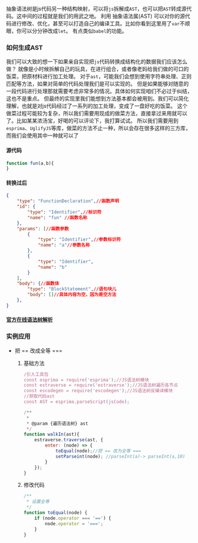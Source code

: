 抽象语法树是js代码另一种结构映射，可以将`js`拆解成`AST`，也可以把`AST`转成源代码。这中间的过程就是我们的用武之地。 利用 抽象语法属(AST) 可以对你的源代码进行修改、优化，甚至可以打造自己的编译工具。比如你看到这里用了`var`不顺眼，你可以分分钟改成`let`。 有点类似`babel`的功能。

### 如何生成AST

我们可以大致的想一下如果亲自实现把`js`代码转换成结构化的数据我们应该怎么做？
就像是小时候拆解自己的玩具，在进行组合，或者像老妈给我们做的可口的饭菜，把原材料进行加工处理。
对于`ast`，可能我们会想到使用字符串处理、正则匹配等方法，如果对简单的代码处理我们是可以实现的。
但是如果能够对随意的一段代码进行处理那就需要考虑非常多的情况。具体如何实现咱们不必过于纠结，这也不是重点。
但最终的实现里我们能想到方法基本都会被用到。我们可以简化理解，也就是对js代码经过了一系列的加工处理，变成了一盘好吃的饭菜。
这个做菜过程可能较为复杂，所以我们需要用现成的做菜方法，直接拿过来用就可以了。比如某某浓汤宝，好喝的可以评论下，我打算试试。
所以我们需要用到`esprima`、`UglifyJS`等库，做菜的方法不止一种，所以会存在很多这样的三方库，而我们会使用其中一种就可以了

#### 源代码

```javascript
function fun(a,b){
}
```

#### 转换过后

```json
{
    "type": "FunctionDeclaration",//函数声明
    "id": {
        "type": "Identifier",//标识符
        "name": "fun" //函数名称
    },
    "params": [//函数参数
        {
            "type": "Identifier",//参数标识符
            "name": "a"//参数名称
        },
        {
            "type": "Identifier",
            "name": "b"
        }
    ],
    "body": {//函数体
        "type": "BlockStatement",//语句块儿
        "body": []//具体内容为空，因为是空方法
    },
}
```

#### [官方在线语法树解析](http://esprima.org/demo/parse.html)

### 实例应用

-   把 == 改成全等 ===
    
    1.  基础方法
        
        ```javascript
        /引入工具包
        const esprima = require('esprima');//JS语法树模块
        const estraverse = require('estraverse');//JS语法树遍历各节点
        const escodegen = require('escodegen');//JS语法树反编译模块
        //获取代码ast
        const AST = esprima.parseScript(jsCode);
        
        /**
         * 
         * @param {遍历语法树} ast 
         */
        function walkIn(ast){
            estraverse.traverse(ast, {
                enter: (node) => {
                    toEqual(node);//把 == 改为全等 ===
                    setParseint(node); //parseInt(a)-> parseInt(a,10)
                }
            });
        }
        ```
        
    
    2.  修改代码
        
        ```javascript
        /**
         * 设置全等
         */
        function toEqual(node) {
            if (node.operator === '==') {
                node.operator = '===';
            }
        }
        ```